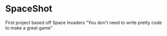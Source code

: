 # SpaceShot
First project 
based off Space Invaders 
"You don't need to write pretty code to make a great game"
